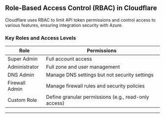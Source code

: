 
## **Role-Based Access Control (RBAC) in Cloudflare**
Cloudflare uses RBAC to limit API token permissions and control access to various features, ensuring integration security with Azure.

### **Key Roles and Access Levels**
| Role          | Permissions |
|--------------|-------------|
| Super Admin  | Full account access |
| Administrator | Full zone and user management |
| DNS Admin    | Manage DNS settings but not security settings |
| Firewall Admin | Manage firewall rules and security policies |
| Custom Role  | Define granular permissions (e.g., read-only access) |

---
